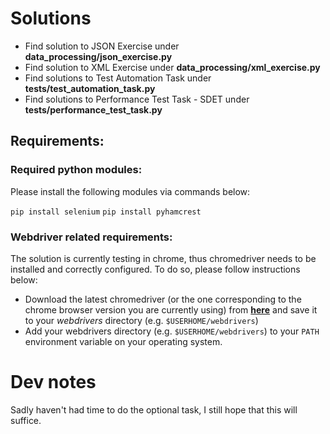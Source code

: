 # Solutions
- Find solution to JSON Exercise under __data_processing/json_exercise.py__
- Find solution to XML Exercise under __data_processing/xml_exercise.py__
- Find solutions to Test Automation Task under __tests/test_automation_task.py__
- Find solutions to Performance Test Task - SDET under __tests/performance_test_task.py__

## Requirements:
### Required python modules:
Please install the following modules via commands below:

`pip install selenium`
`pip install pyhamcrest`
### Webdriver related requirements:
The solution is currently testing in chrome, thus chromedriver needs to be installed
and correctly configured. To do so, please follow instructions below:
- Download the latest chromedriver (or the one corresponding to the chrome browser version
you are currently using) from __[here](https://sites.google.com/a/chromium.org/chromedriver/downloads)__
and save it to your *webdrivers* directory (e.g. `$USERHOME/webdrivers`)
- Add your webdrivers directory (e.g. `$USERHOME/webdrivers`) to your `PATH` environment
variable on your operating system.

# Dev notes
Sadly haven't had time to do the optional task, I still hope that this will suffice.